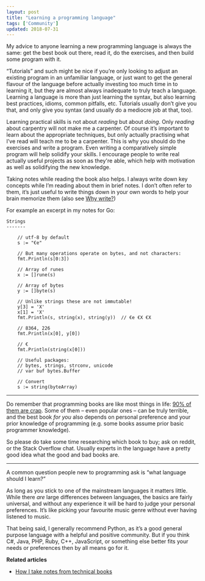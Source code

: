 ```yaml
---
layout: post
title: "Learning a programming language"
tags: ['Community']
updated: 2018-07-31
---
```


My advice to anyone learning a new programming language is always the same: get
the best book out there, read it, do the exercises, and then build some program
with it.

“Tutorials” and such might be nice if you’re only looking to adjust an existing
program in an unfamiliar language, or just want to get the general flavour of
the language before actually investing too much time in to learning it, but they
are almost always inadequate to truly teach a language. Learning a language is
more than just learning the syntax, but also learning best practices, idioms,
common pitfalls, etc. Tutorials usually don’t give you that, and only give you
syntax (and usually do a mediocre job at that, too).

Learning practical skills is not about *reading* but about *doing*. Only
*reading* about carpentry will not make me a carpenter. Of course it’s important
to learn about the appropriate techniques, but only actually practising what I’ve
read will teach me to be a carpenter.
This is why you should do the exercises and write a program. Even writing a
comparatively simple program will help solidify your skills. I encourage people
to write real actually useful projects as soon as they're able, which help with
motivation as well as solidifying the new knowledge.

Taking notes while reading the book also helps. I always write down key concepts
while I’m reading about them in brief notes. I don’t often refer to them, it’s
just useful to write things down in your own words to help your brain memorize
them (also see [Why write?](/why-write.html))

For example an excerpt in my notes for Go:

    Strings
    -------

        // utf-8 by default
        s := "€e"

        // But many operations operate on bytes, and not characters:
        fmt.Println(s[0:3])

        // Array of runes
        x := []rune(s)

        // Array of bytes
        y := []byte(s)

        // Unlike strings these are not immutable!
        y[3] = 'X'
        x[1] = 'X'
        fmt.Println(s, string(x), string(y))  // €e €X €X

        // 8364, 226
        fmt.Println(x[0], y[0])

        // €
        fmt.Println(string(x[0]))

        // Useful packages:
        // bytes, strings, strconv, unicode
        // var buf bytes.Buffer

        // Convert
        s := string(byteArray)

---

Do remember that programming books are like most things in life: [90% of them
are crap](https://en.wikipedia.org/wiki/Sturgeon%27s_law). Some of them – even
popular ones – can be truly terrible, and the best book *for you* also depends
on personal preference and your prior knowledge of programming (e.g. some books
assume prior basic programmer knowledge).

So please do take some time researching which book to buy; ask on reddit, or the
Stack Overflow chat. Usually experts in the language have a pretty good idea
what the good and bad books are.

---

A common question people new to programming ask is “what language should I
learn?”

As long as you stick to one of the mainstream languages it matters little. While
there *are* large differences between languages, the basics are fairly
universal, and without any experience it will be hard to judge your personal
preferences. It’s like picking your favourite music genre without ever having
listened to music.

That being said, I generally recommend Python, as it’s a good general purpose
language with a helpful and positive community. But if you think C#, Java, PHP,
Ruby, C++, JavaScript, or something else better fits your needs or preferences
then by all means go for it.

<div class="postscript">
<strong>Related articles</strong>
<ul>
<li><a href="https://eddyerburgh.me/how-i-take-notes-from-technical-books">How I take notes from technical books</a></li>
</ul>
</div>
